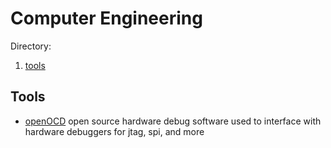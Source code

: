 # Computer Engineering

Directory:  
1. [tools](#tools)

## Tools
- [openOCD](https://openocd.org/) open source hardware debug software used to interface with hardware debuggers for jtag, spi, and more
